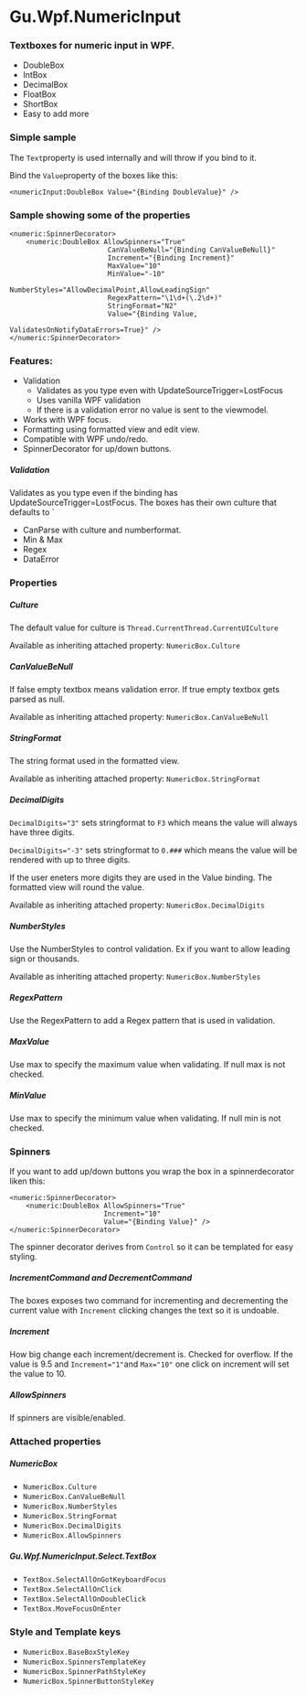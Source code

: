 # Gu.Wpf.NumericInput
### Textboxes for numeric input in WPF.
- DoubleBox
- IntBox
- DecimalBox
- FloatBox
- ShortBox
- Easy to add more

### Simple sample
The `Text`property is used internally and will throw if you bind to it.

Bind the `Value`property of the boxes like this:
```
<numericInput:DoubleBox Value="{Binding DoubleValue}" />
```
### Sample showing some of the properties
```
<numeric:SpinnerDecorator>
    <numeric:DoubleBox AllowSpinners="True"
                        CanValueBeNull="{Binding CanValueBeNull}"
                        Increment="{Binding Increment}"
                        MaxValue="10"
                        MinValue="-10"
                        NumberStyles="AllowDecimalPoint,AllowLeadingSign"
                        RegexPattern="\1\d+(\.2\d+)"
                        StringFormat="N2"
                        Value="{Binding Value,
                                        ValidatesOnNotifyDataErrors=True}" />
</numeric:SpinnerDecorator>
```

### Features:
- Validation
  - Validates as you type even with UpdateSourceTrigger=LostFocus
  - Uses vanilla WPF validation
  - If there is a validation error no value is sent to the viewmodel.
- Works with WPF focus.
- Formatting using formatted view and edit view.
- Compatible with WPF undo/redo.
- SpinnerDecorator for up/down buttons.

##### Validation
Validates as you type even if the binding has UpdateSourceTrigger=LostFocus.
The boxes has their own culture that defaults to `
- CanParse with culture and numberformat.
- Min & Max
- Regex
- DataError

### Properties
##### Culture
The default value for culture is `Thread.CurrentThread.CurrentUICulture`

Available as inheriting attached property: `NumericBox.Culture`

##### CanValueBeNull
If false empty textbox means validation error. If true empty textbox gets parsed as null.

Available as inheriting attached property: `NumericBox.CanValueBeNull`

##### StringFormat
The string format used in the formatted view.

Available as inheriting attached property: `NumericBox.StringFormat`

##### DecimalDigits
`DecimalDigits="3"` sets stringformat to `F3` which means the value will always have three digits.

`DecimalDigits="-3"` sets stringformat to `0.###` which means the value will be rendered with up to three digits.

If the user eneters more digits they are used in the Value binding. The formatted view will round the value.

Available as inheriting attached property: `NumericBox.DecimalDigits`

##### NumberStyles
Use the NumberStyles to control validation. Ex if you want to allow leading sign or thousands.

Available as inheriting attached property: `NumericBox.NumberStyles`

##### RegexPattern
Use the RegexPattern to add a Regex pattern that is used in validation.

##### MaxValue
Use max to specify the maximum value when validating. If null max is not checked.

##### MinValue
Use max to specify the minimum value when validating. If null min is not checked.

### Spinners
If you want to add up/down buttons you wrap the box in a spinnerdecorator liken this:

```
<numeric:SpinnerDecorator>
    <numeric:DoubleBox AllowSpinners="True"
                       Increment="10"
                       Value="{Binding Value}" />
</numeric:SpinnerDecorator>
```

The spinner decorator derives from `Control` so it can be templated for easy styling.

##### IncrementCommand and DecrementCommand
The boxes exposes two command for incrementing and decrementing the current value with `Increment` clicking changes the text so it is undoable.

##### Increment
How big change each increment/decrement is. Checked for overflow.
If the value is 9.5 and `Increment="1"`and `Max="10"` one click on increment will set the value to 10. 

##### AllowSpinners
If spinners are visible/enabled.

### Attached properties
##### NumericBox
- `NumericBox.Culture`
- `NumericBox.CanValueBeNull`
- `NumericBox.NumberStyles`
- `NumericBox.StringFormat`
- `NumericBox.DecimalDigits`
- `NumericBox.AllowSpinners`

##### Gu.Wpf.NumericInput.Select.TextBox
- `TextBox.SelectAllOnGotKeyboardFocus`
- `TextBox.SelectAllOnClick`
- `TextBox.SelectAllOnDoubleClick`
- `TextBox.MoveFocusOnEnter`

### Style and Template keys
- `NumericBox.BaseBoxStyleKey`
- `NumericBox.SpinnersTemplateKey`
- `NumericBox.SpinnerPathStyleKey`
- `NumericBox.SpinnerButtonStyleKey`
